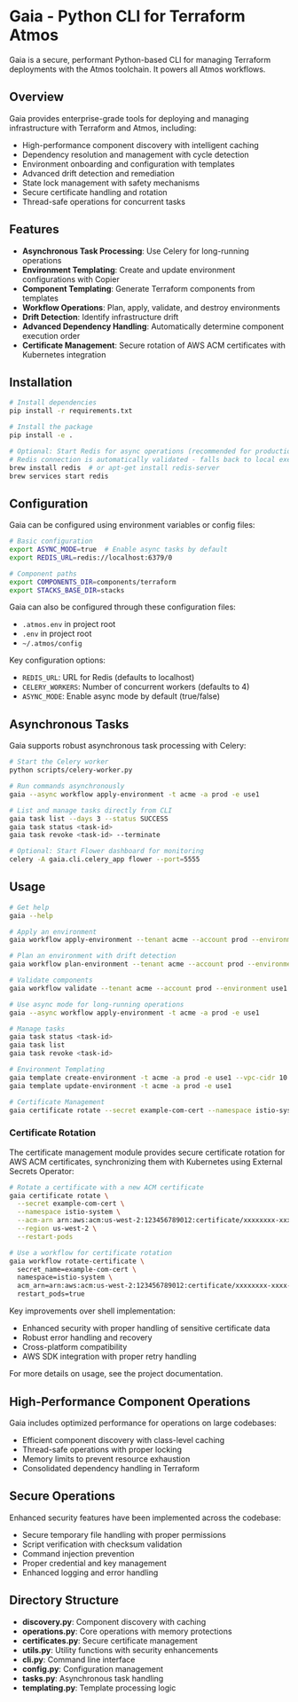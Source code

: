 # Gaia - Python CLI for Terraform Atmos

Gaia is a secure, performant Python-based CLI for managing Terraform deployments with the Atmos toolchain. It powers all Atmos workflows.

## Overview

Gaia provides enterprise-grade tools for deploying and managing infrastructure with Terraform and Atmos, including:

- High-performance component discovery with intelligent caching
- Dependency resolution and management with cycle detection
- Environment onboarding and configuration with templates
- Advanced drift detection and remediation
- State lock management with safety mechanisms
- Secure certificate handling and rotation
- Thread-safe operations for concurrent tasks

## Features

- **Asynchronous Task Processing**: Use Celery for long-running operations
- **Environment Templating**: Create and update environment configurations with Copier
- **Component Templating**: Generate Terraform components from templates 
- **Workflow Operations**: Plan, apply, validate, and destroy environments
- **Drift Detection**: Identify infrastructure drift
- **Advanced Dependency Handling**: Automatically determine component execution order
- **Certificate Management**: Secure rotation of AWS ACM certificates with Kubernetes integration

## Installation

```bash
# Install dependencies
pip install -r requirements.txt

# Install the package
pip install -e .

# Optional: Start Redis for async operations (recommended for production)
# Redis connection is automatically validated - falls back to local execution if unavailable
brew install redis  # or apt-get install redis-server
brew services start redis
```

## Configuration

Gaia can be configured using environment variables or config files:

```bash
# Basic configuration
export ASYNC_MODE=true  # Enable async tasks by default
export REDIS_URL=redis://localhost:6379/0

# Component paths
export COMPONENTS_DIR=components/terraform
export STACKS_BASE_DIR=stacks
```

Gaia can also be configured through these configuration files:
- `.atmos.env` in project root
- `.env` in project root
- `~/.atmos/config`

Key configuration options:
- `REDIS_URL`: URL for Redis (defaults to localhost)
- `CELERY_WORKERS`: Number of concurrent workers (defaults to 4)
- `ASYNC_MODE`: Enable async mode by default (true/false)

## Asynchronous Tasks

Gaia supports robust asynchronous task processing with Celery:

```bash
# Start the Celery worker
python scripts/celery-worker.py

# Run commands asynchronously
gaia --async workflow apply-environment -t acme -a prod -e use1

# List and manage tasks directly from CLI
gaia task list --days 3 --status SUCCESS
gaia task status <task-id>
gaia task revoke <task-id> --terminate

# Optional: Start Flower dashboard for monitoring
celery -A gaia.cli.celery_app flower --port=5555
```

## Usage

```bash
# Get help
gaia --help

# Apply an environment
gaia workflow apply-environment --tenant acme --account prod --environment use1

# Plan an environment with drift detection
gaia workflow plan-environment --tenant acme --account prod --environment use1 --detect-drift

# Validate components
gaia workflow validate --tenant acme --account prod --environment use1

# Use async mode for long-running operations
gaia --async workflow apply-environment -t acme -a prod -e use1

# Manage tasks
gaia task status <task-id>
gaia task list
gaia task revoke <task-id>

# Environment Templating
gaia template create-environment -t acme -a prod -e use1 --vpc-cidr 10.0.0.0/16 --validate
gaia template update-environment -t acme -a prod -e use1

# Certificate Management
gaia certificate rotate --secret example-com-cert --namespace istio-system --acm-arn arn:aws:acm:us-west-2:123456789012:certificate/xxxxx
```

### Certificate Rotation

The certificate management module provides secure certificate rotation for AWS ACM certificates, synchronizing them with Kubernetes using External Secrets Operator:

```bash
# Rotate a certificate with a new ACM certificate
gaia certificate rotate \
  --secret example-com-cert \
  --namespace istio-system \
  --acm-arn arn:aws:acm:us-west-2:123456789012:certificate/xxxxxxxx-xxxx-xxxx-xxxx-xxxxxxxxxxxx \
  --region us-west-2 \
  --restart-pods

# Use a workflow for certificate rotation
gaia workflow rotate-certificate \
  secret_name=example-com-cert \
  namespace=istio-system \
  acm_arn=arn:aws:acm:us-west-2:123456789012:certificate/xxxxxxxx-xxxx-xxxx-xxxx-xxxxxxxxxxxx \
  restart_pods=true
```

Key improvements over shell implementation:
- Enhanced security with proper handling of sensitive certificate data
- Robust error handling and recovery
- Cross-platform compatibility
- AWS SDK integration with proper retry handling

For more details on usage, see the project documentation.

## High-Performance Component Operations

Gaia includes optimized performance for operations on large codebases:

- Efficient component discovery with class-level caching
- Thread-safe operations with proper locking
- Memory limits to prevent resource exhaustion
- Consolidated dependency handling in Terraform

## Secure Operations

Enhanced security features have been implemented across the codebase:

- Secure temporary file handling with proper permissions
- Script verification with checksum validation
- Command injection prevention
- Proper credential and key management
- Enhanced logging and error handling

## Directory Structure

- **discovery.py**: Component discovery with caching
- **operations.py**: Core operations with memory protections
- **certificates.py**: Secure certificate management
- **utils.py**: Utility functions with security enhancements
- **cli.py**: Command line interface
- **config.py**: Configuration management
- **tasks.py**: Asynchronous task handling
- **templating.py**: Template processing logic